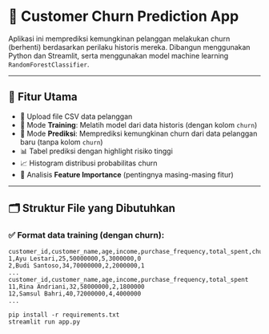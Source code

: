# 🧠 Customer Churn Prediction App

Aplikasi ini memprediksi kemungkinan pelanggan melakukan churn (berhenti) berdasarkan perilaku historis mereka. Dibangun menggunakan Python dan Streamlit, serta menggunakan model machine learning `RandomForestClassifier`.

---

## 🚀 Fitur Utama

- 📂 Upload file CSV data pelanggan
- 🧠 Mode **Training**: Melatih model dari data historis (dengan kolom `churn`)
- 🔮 Mode **Prediksi**: Memprediksi kemungkinan churn dari data pelanggan baru (tanpa kolom `churn`)
- 📊 Tabel prediksi dengan highlight risiko tinggi
- 📈 Histogram distribusi probabilitas churn
- 🧠 Analisis **Feature Importance** (pentingnya masing-masing fitur)

---

## 🗂️ Struktur File yang Dibutuhkan

### ✅ Format data **training (dengan churn)**:

```csv
customer_id,customer_name,age,income,purchase_frequency,total_spent,churn
1,Ayu Lestari,25,50000000,5,3000000,0
2,Budi Santoso,34,70000000,2,2000000,1
...
customer_id,customer_name,age,income,purchase_frequency,total_spent
11,Rina Andriani,32,58000000,2,1800000
12,Samsul Bahri,40,72000000,4,4000000
...

pip install -r requirements.txt
streamlit run app.py

